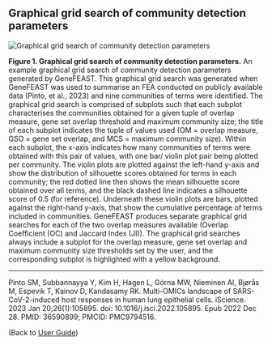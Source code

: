 ## Graphical grid search of community detection parameters

![Graphical grid search of community detection parameters](https://avigailtaylor.github.io/GeneFEAST/graphical_grid_search.png)

**Figure 1. Graphical grid search of community detection parameters.** An example graphical grid search of community detection parameters generated by GeneFEAST. 
This graphical grid search was generated when GeneFEAST was used to summarise an FEA conducted on publicly available data (Pinto, et al., 2023) and nine communities of terms were identified. 
The graphical grid search is comprised of subplots such that each subplot characterises the communities obtained for a given tuple of overlap measure, gene set overlap threshold and maximum 
community size; the title of each subplot indicates the tuple of values used (OM = overlap measure, GSO = gene set overlap, and MCS = maximum community size). Within each subplot, 
the x-axis indicates how many communities of terms were obtained with this pair of values, with one bar/ violin plot pair being plotted per community. The violin plots are plotted 
against the left-hand y-axis and show the distribution of silhouette scores obtained for terms in each community; the red dotted line then shows the mean silhouette score obtained over 
all terms, and the black dashed line indicates a silhouette score of 0.5 (for reference). Underneath these violin plots are bars, plotted against the right-hand y-axis, that show the 
cumulative percentage of terms included in communities. GeneFEAST produces separate graphical grid searches for each of the two overlap measures available (Overlap Coefficient (OC) and 
Jaccard Index (JI)). The graphical grid searches always include a subplot for the overlap measure, gene set overlap and maximum community size thresholds set by the user, and 
the corresponding subplot is highlighted with a yellow background.

***

Pinto SM, Subbannayya Y, Kim H, Hagen L, Górna MW, Nieminen AI, Bjørås M, Espevik T, Kainov D, Kandasamy RK. Multi-OMICs landscape of SARS-CoV-2-induced host responses in human lung epithelial cells. iScience. 2023 Jan 20;26(1):105895. doi: 10.1016/j.isci.2022.105895. Epub 2022 Dec 28. PMID: 36590899; PMCID: PMC9794516.

(Back to [User Guide](user_guide.md))
